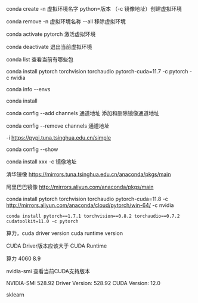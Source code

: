 conda create -n 虚拟环境名字 python=版本 （-c 镜像地址）创建虚拟环境

conda remove -n 虚拟环境名称 --all 移除虚拟环境

conda activate pytorch 激活虚拟环境

conda deactivate 退出当前虚拟环境

conda list 查看当前有哪些包

conda install pytorch torchvision torchaudio pytorch-cuda=11.7 -c pytorch -c nvidia

conda info --envs

conda install 

conda config --add channels 通道地址 添加和删除镜像通道地址

conda config --remove channels 通道地址

-i https://pypi.tuna.tsinghua.edu.cn/simple

conda config --show

conda install xxx -c 镜像地址

清华镜像 https://mirrors.tuna.tsinghua.edu.cn/anaconda/pkgs/main

阿里巴巴镜像 http://mirrors.aliyun.com/anaconda/pkgs/main

conda install pytorch torchvision torchaudio pytorch-cuda=11.8 -c http://mirrors.aliyun.com/anaconda/cloud/pytorch/win-64/ -c nvidia



```
conda install pytorch==1.7.1 torchvision==0.8.2 torchaudio==0.7.2 cudatoolkit=11.0 -c pytorch
```

算力，cuda driver version cuda runtime version

CUDA Driver版本应该大于 CUDA Runtime

算力 4060 8.9

nvidia-smi 查看当前CUDA支持版本

NVIDIA-SMI 528.92       Driver Version: 528.92       CUDA Version:	 12.0



sklearn